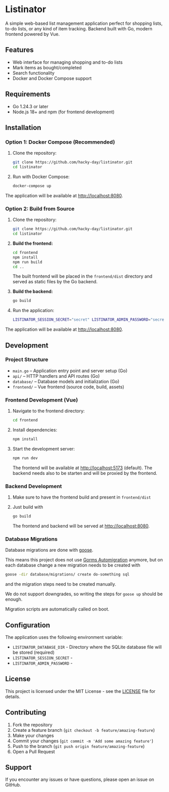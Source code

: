 # Listinator

A simple web-based list management application perfect for shopping lists, to-do lists, or any kind of item tracking. Backend built with Go, modern frontend powered by Vue.

## Features

- Web interface for managing shopping and to-do lists
- Mark items as bought/completed
- Search functionality
- Docker and Docker Compose support

## Requirements

- Go 1.24.3 or later
- Node.js 18+ and npm (for frontend development)

## Installation

### Option 1: Docker Compose (Recommended)

1. Clone the repository:

   ```bash
   git clone https://github.com/hacky-day/listinator.git
   cd listinator
   ```

2. Run with Docker Compose:

   ```bash
   docker-compose up
   ```

The application will be available at <http://localhost:8080>.

### Option 2: Build from Source

1. Clone the repository:

   ```bash
   git clone https://github.com/hacky-day/listinator.git
   cd listinator
   ```

2. **Build the frontend:**

   ```bash
   cd frontend
   npm install
   npm run build
   cd ..
   ```

   The built frontend will be placed in the `frontend/dist` directory and served as static files by the Go backend.

3. **Build the backend:**

   ```bash
   go build
   ```

4. Run the application:

   ```bash
   LISTINATOR_SESSION_SECRET="secret" LISTINATOR_ADMIN_PASSWORD="secret" LISTINATOR_DATABASE_DIR=. ./listinator
   ```

The application will be available at <http://localhost:8080>.

## Development

### Project Structure

- `main.go` – Application entry point and server setup (Go)
- `api/` – HTTP handlers and API routes (Go)
- `database/` – Database models and initialization (Go)
- `frontend/` – Vue frontend (source code, build, assets)

### Frontend Development (Vue)

1. Navigate to the frontend directory:

   ```bash
   cd frontend
   ```

2. Install dependencies:

   ```bash
   npm install
   ```

3. Start the development server:

   ```bash
   npm run dev
   ```

   The frontend will be available at <http://localhost:5173> (default). The backend needs also to be starten and will be proxied by the frontend.

### Backend Development

1. Make sure to have the frontend build and present in `frontend/dist`

2. Just build with

   ```bash
   go build
   ```

   The frontend and backend will be served at <http://localhost:8080>.

### Database Migrations

Database migrations are done with [goose](https://github.com/pressly/goose).

This means this project does not use [Gorms Automigration](https://gorm.io/docs/migration.html#Auto-Migration) anymore, but on each database change a new migration needs to be created with

```bash
goose -dir database/migrations/ create do-something sql
```

and the migration steps need to be created manually.

We do not support downgrades, so writing the steps for `goose up` should be enough.

Migration scripts are automatically called on boot.

## Configuration

The application uses the following environment variable:

- `LISTINATOR_DATABASE_DIR` - Directory where the SQLite database file will be stored (required)
- `LISTINATOR_SESSION_SECRET` -
- `LISTINATOR_ADMIN_PASSWORD` -

## License

This project is licensed under the MIT License - see the [LICENSE](LICENSE) file for details.

## Contributing

1. Fork the repository
2. Create a feature branch (`git checkout -b feature/amazing-feature`)
3. Make your changes
4. Commit your changes (`git commit -m 'Add some amazing feature'`)
5. Push to the branch (`git push origin feature/amazing-feature`)
6. Open a Pull Request

## Support

If you encounter any issues or have questions, please open an issue on GitHub.
